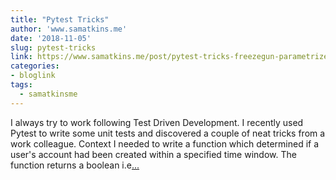 ```yaml
---
title: "Pytest Tricks"
author: 'www.samatkins.me'
date: '2018-11-05'
slug: pytest-tricks
link: https://www.samatkins.me/post/pytest-tricks-freezegun-parametrize/
categories:
- bloglink
tags:
  - samatkinsme
---
```


I always try to work following Test Driven Development. I recently used Pytest to write some unit tests and discovered a couple of neat tricks from a work colleague. Context I needed to write a function which determined if a user's account had been created within a specified time window. The function returns a boolean i.e[... <i class="fas fa-external-link-alt"></i>](https://www.samatkins.me/post/pytest-tricks-freezegun-parametrize/)

